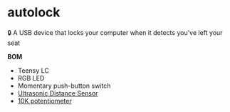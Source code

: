 # autolock
:lock: A USB device that locks your computer when it detects you've left your seat

**BOM**
- Teensy LC
- RGB LED
- Momentary push-button switch
- [Ultrasonic Distance Sensor](https://www.adafruit.com/product/4007)
- [10K potentiometer](https://www.adafruit.com/product/356)